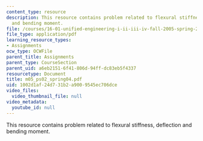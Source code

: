 ```yaml
---
content_type: resource
description: This resource contains problem related to flexural stiffness, deflection
  and bending moment.
file: /courses/16-01-unified-engineering-i-ii-iii-iv-fall-2005-spring-2006/1002d1af24d731b2a9009545ec706dce_m05_ps02_spring04.pdf
file_type: application/pdf
learning_resource_types:
- Assignments
ocw_type: OCWFile
parent_title: Assignments
parent_type: CourseSection
parent_uid: a6eb2151-6f41-806d-94ff-dc83eb5f4337
resourcetype: Document
title: m05_ps02_spring04.pdf
uid: 1002d1af-24d7-31b2-a900-9545ec706dce
video_files:
  video_thumbnail_file: null
video_metadata:
  youtube_id: null
---
```

This resource contains problem related to flexural stiffness, deflection and bending moment.